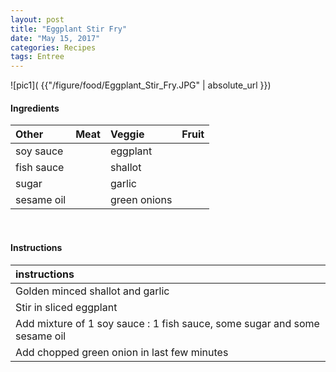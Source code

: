 ```yaml
---
layout: post
title: "Eggplant Stir Fry"
date: "May 15, 2017"
categories: Recipes
tags: Entree
---
```




![pic1]( {{"/figure/food/Eggplant_Stir_Fry.JPG" | absolute_url }})




#### Ingredients

<table class = "presenttab">
 <thead>
  <tr>
   <th style="text-align:left;"> Other </th>
   <th style="text-align:left;"> Meat </th>
   <th style="text-align:left;"> Veggie </th>
   <th style="text-align:left;"> Fruit </th>
  </tr>
 </thead>
<tbody>
  <tr>
   <td style="text-align:left;"> soy sauce </td>
   <td style="text-align:left;">  </td>
   <td style="text-align:left;"> eggplant </td>
   <td style="text-align:left;">  </td>
  </tr>
  <tr>
   <td style="text-align:left;"> fish sauce </td>
   <td style="text-align:left;">  </td>
   <td style="text-align:left;"> shallot </td>
   <td style="text-align:left;">  </td>
  </tr>
  <tr>
   <td style="text-align:left;"> sugar </td>
   <td style="text-align:left;">  </td>
   <td style="text-align:left;"> garlic </td>
   <td style="text-align:left;">  </td>
  </tr>
  <tr>
   <td style="text-align:left;"> sesame oil </td>
   <td style="text-align:left;">  </td>
   <td style="text-align:left;"> green onions </td>
   <td style="text-align:left;">  </td>
  </tr>
</tbody>
</table>

<br>

#### Instructions

<table class = "presenttabnoh">
 <thead>
  <tr>
   <th style="text-align:left;"> instructions </th>
  </tr>
 </thead>
<tbody>
  <tr>
   <td style="text-align:left;"> Golden minced shallot and garlic </td>
  </tr>
  <tr>
   <td style="text-align:left;"> Stir in sliced eggplant </td>
  </tr>
  <tr>
   <td style="text-align:left;"> Add mixture of 1 soy sauce : 1 fish sauce, some sugar and some sesame oil </td>
  </tr>
  <tr>
   <td style="text-align:left;"> Add chopped green onion in last few minutes </td>
  </tr>
</tbody>
</table>

